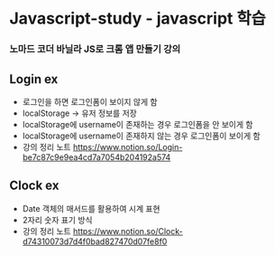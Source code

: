 # Javascript-study - javascript 학습

### 노마드 코더 바닐라 JS로 크롬 앱 만들기 강의

## Login ex

- 로그인을 하면 로그인폼이 보이지 않게 함
- localStorage -> 유저 정보를 저장
- localStorage에 username이 존재하는 경우 로그인폼을 안 보이게 함
- localStorage에 username이 존재하지 않는 경우 로그인폼이 보이게 함
- 강의 정리 노트 https://www.notion.so/Login-be7c87c9e9ea4cd7a7054b204192a574

## Clock ex

- Date 객체의 매서드를 활용하여 시계 표현
- 2자리 숫자 표기 방식
- 강의 정리 노트 https://www.notion.so/Clock-d74310073d7d4f0bad827470d07fe8f0
